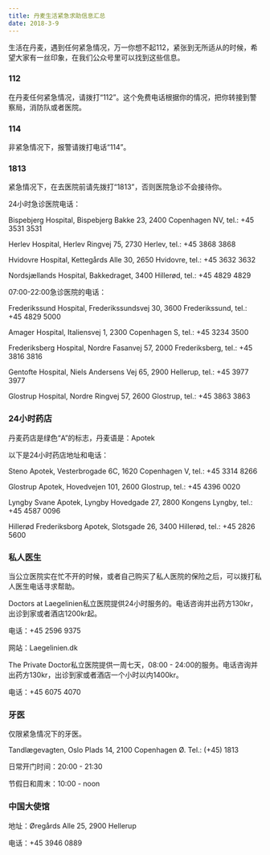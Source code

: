 ```yaml
---
title: 丹麦生活紧急求助信息汇总
date: 2018-3-9
---
```


生活在丹麦，遇到任何紧急情况，万一你想不起112，紧张到无所适从的时候，希望大家有一丝印象，在我们公众号里可以找到这些信息。


### 112
在丹麦任何紧急情况，请拨打“112”。这个免费电话根据你的情况，把你转接到警察局，消防队或者医院。

### 114
非紧急情况下，报警请拨打电话“114”。

### 1813
紧急情况下，在去医院前请先拨打“1813”，否则医院急诊不会接待你。

24小时急诊医院电话：

Bispebjerg Hospital, Bispebjerg Bakke 23, 2400 Copenhagen NV, tel.: +45 3531 3531

Herlev Hospital, Herlev Ringvej 75, 2730 Herlev, tel.: +45 3868 3868

Hvidovre Hospital, Kettegårds Alle 30, 2650 Hvidovre, tel.: +45 3632 3632

Nordsjællands Hospital, Bakkedraget, 3400 Hillerød, tel.: +45 4829 4829

07:00-22:00急诊医院的电话：

Frederikssund Hospital, Frederikssundsvej 30, 3600 Frederikssund, tel.: +45 4829 5000

Amager Hospital, Italiensvej 1, 2300 Copenhagen S, tel.: +45 3234 3500  

Frederiksberg Hospital, Nordre Fasanvej 57, 2000 Frederiksberg, tel.: +45 3816 3816

Gentofte Hospital, Niels Andersens Vej 65, 2900 Hellerup, tel.: +45 3977 3977

Glostrup Hospital, Nordre Ringvej 57, 2600 Glostrup, tel.: +45 3863 3863


### 24小时药店
丹麦药店是绿色“A”的标志，丹麦语是：Apotek

以下是24小时药店地址和电话：

Steno Apotek, Vesterbrogade 6C, 1620 Copenhagen V, tel.: +45 3314 8266

Glostrup Apotek, Hovedvejen 101, 2600 Glostrup, tel.: +45 4396 0020

Lyngby Svane Apotek, Lyngby Hovedgade 27, 2800 Kongens Lyngby, tel.: +45 4587 0096           

Hillerød Frederiksborg Apotek, Slotsgade 26, 3400 Hillerød, tel.: +45 2826 5600

### 私人医生
当公立医院实在忙不开的时候，或者自己购买了私人医院的保险之后，可以拨打私人医生电话寻求帮助。

Doctors at Laegelinien私立医院提供24小时服务的。电话咨询并出药方130kr，出诊到家或者酒店1200kr起。

电话：+45 2596 9375

网站：Laegelinien.dk

The Private Doctor私立医院提供一周七天，08:00 - 24:00的服务。电话咨询并出药方130kr，出诊到家或者酒店一个小时以内1400kr。

电话：+45 6075 4070

### 牙医
仅限紧急情况下的牙医。

Tandlægevagten, Oslo Plads 14, 2100 Copenhagen Ø. Tel.: (+45) 1813

日常开门时间：20:00 - 21:30

节假日和周末：10:00 - noon

### 中国大使馆
地址：Øregårds Alle 25, 2900 Hellerup

电话：+45 3946 0889
